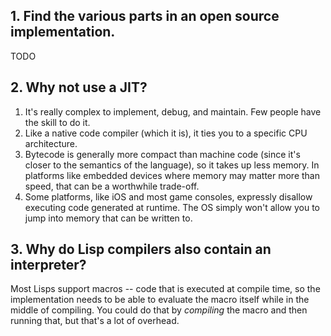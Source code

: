 ## 1. Find the various parts in an open source implementation.

TODO

## 2. Why not use a JIT?

1. It's really complex to implement, debug, and maintain. Few people have the skill to do it.
2. Like a native code compiler (which it is), it ties you to a specific CPU architecture.
3. Bytecode is generally more compact than machine code (since it's closer to the semantics of the language), so it takes up less memory. In platforms like embedded devices where memory may matter more than speed, that can be a worthwhile trade-off.
4. Some platforms, like iOS and most game consoles, expressly disallow executing code generated at runtime. The OS simply won't allow you to jump into memory that can be written to.

## 3. Why do Lisp compilers also contain an interpreter?

Most Lisps support macros -- code that is executed at compile time, so the implementation needs to be able to evaluate the macro itself while in the middle of compiling. You could do that by _compiling_ the macro and then running that, but that's a lot of overhead.
